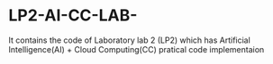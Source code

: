 # LP2-AI-CC-LAB-
It contains the code of Laboratory lab 2 (LP2) which has Artificial Intelligence(AI) + Cloud Computing(CC) pratical code implementaion 
